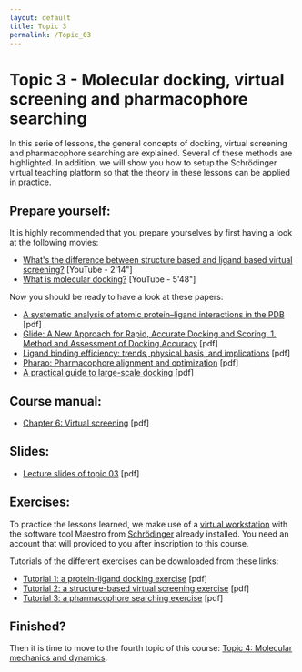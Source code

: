 ```yaml
---
layout: default
title: Topic 3
permalink: /Topic_03
---
```


# Topic 3 - Molecular docking, virtual screening and pharmacophore searching

In this serie of lessons, the general concepts of docking, virtual screening and pharmacophore searching are explained. Several of these methods are highlighted. In addition, we will show you how to setup the Schrödinger virtual teaching platform so that the theory in these lessons can be applied in practice.


## Prepare yourself:

It is highly recommended that you prepare yourselves by first having a look at the following movies:

- <a href="https://www.youtube.com/watch?v=fMbVB_huh28" target="_blank">What's the difference between structure based and ligand based virtual screening?</a> [YouTube - 2'14"]
- <a href="https://www.youtube.com/watch?v=EI7ojGoLLUk" target="_blank">What is molecular docking?</a> [YouTube - 5'48"]

Now you should be ready to have a look at these papers:

- <a href="/Topic_03/MedChemComm_2017_8_1970.pdf" download>A systematic analysis of atomic protein–ligand interactions in the PDB</a> [pdf]
- <a href="/Topic_03/Glide.pdf" download>Glide: A New Approach for Rapid, Accurate Docking and Scoring. 1. Method and Assessment of Docking Accuracy</a> [pdf]
- <a href="/Topic_03/JMedChem_2008_51_2432.pdf" download>Ligand binding efficiency: trends, physical basis, and implications</a> [pdf]
- <a href="/Topic_03/Pharao.pdf" download>Pharao: Pharmacophore alignment and optimization</a> [pdf]
- <a href="/Topic_03/Guide_To_Docking.pdf" download>A practical guide to large-scale docking</a> [pdf]


## Course manual:

- <a href="/Topic_03/6-Virtual_screening.pdf" download>Chapter 6: Virtual screening</a> [pdf]


## Slides:

- <a href="/Topic_03/Slides_03.pdf" download>Lecture slides of topic 03</a> [pdf]


## Exercises:


To practice the lessons learned, we make use of a <a href="https://teaching2-soc-eu-west2.gcp.tsg.schrodinger.com/workstation/#/" target="_blank">virtual workstation</a> with the software tool Maestro from <a href="https://www.schrodinger.com" target="_blank">Schrödinger</a> already installed. You need an account that will provided to you after inscription to this course.

Tutorials of the different exercises can be downloaded from these links:

- <a href="/Topic_03/gb-docking-ls.pdf" download>Tutorial 1: a protein-ligand docking exercise</a> [pdf]
- <a href="/Topic_03/bs-sbvs-ls.pdf" download>Tutorial 2: a structure-based virtual screening exercise</a> [pdf]
- <a href="/Topic_03/Pharmacophore_Searching.pdf" download>Tutorial 3: a pharmacophore searching exercise</a> [pdf]


## Finished?

Then it is time to move to the fourth topic of this course: [Topic 4: Molecular mechanics and dynamics](/Topic_04).
